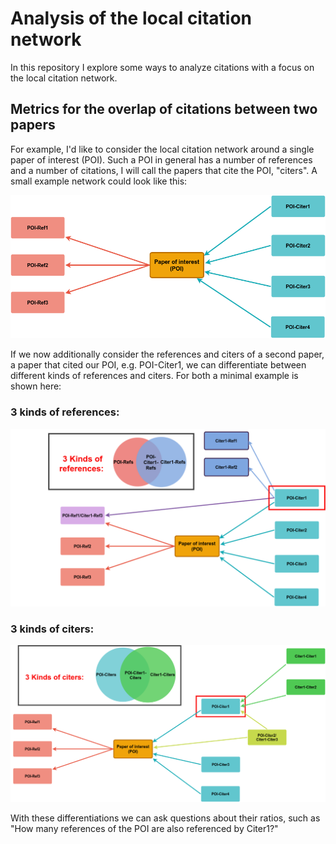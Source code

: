 # Analysis of the local citation network
In this repository I explore some ways to analyze citations with a focus on the local citation network.

## Metrics for the overlap of citations between two papers
For example, I'd like to consider the local citation network around a single paper of interest (POI). Such a POI in general has a number of references and a number of citations, I will call the papers that cite the POI, "citers". A small example network could look like this:

![The direct connections around a POI.](images/ref_explanation_diagrams_simple.png "Title")

If we now additionally consider the references and citers of a second paper, a paper that cited our POI, e.g. POI-Citer1, we can differentiate between different kinds of references and citers. For both a minimal example is shown here:

### 3 kinds of references:

![Three kinds of references.](images/ref_explanation_diagrams_citer_refs.png "Three kinds of references.")

### 3 kinds of citers:

![Three kinds of citers.](images/ref_explanation_diagrams_citer_citers.png "Three kinds of citers.")

With these differentiations we can ask questions about their ratios, such as "How many references of the POI are also referenced by Citer1?"
